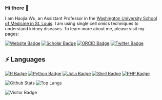 ### Hi there 👋

I am Haojia Wu, an Assistant Professor in the [Washington University School of Medicine in St. Louis](https://medicine.wustl.edu). I am using single cell omics techniques to understand kidney diseases. To learn more about me, please visit my pages:

[![Website Badge](https://img.shields.io/badge/website-f00008?style=for-the-badge&logo=About.me&logoColor=white)](https://nephrology.wustl.edu/people/haojia-wu/)
[![Scholar Badge](https://t.co/RV6FlL8rKZ)](https://scholar.google.com/citations?user=8yG1PbkAAAAJ&hl=en)
[![ORCID Badge](https://img.shields.io/badge/orcid-A6CE39?style=for-the-badge&logo=orcid&logoColor=white)](https://orcid.org/0000-0002-7866-2544)
[![Twitter Badge](https://img.shields.io/badge/Twitter-1DA1F2?style=for-the-badge&logo=twitter&logoColor=white)](https://twitter.com/HaojiaWu)


## ⚡ Languages

[![R Badge](https://img.shields.io/badge/R-4567ff?style=for-the-badge&logo=r&logoColor=white)](https://cran.r-project.org)
[![Python Badge](https://img.shields.io/badge/Python-cdfcb6?style=for-the-badge&logo=python&logoColor=blue)](https://www.python.org)
[![Julia Badge](https://img.shields.io/badge/Julia-9558B2?style=for-the-badge&logo=julia&logoColor=white)](https://julialang.org)
[![Shell Badge](https://img.shields.io/badge/Shell_Script-121011?style=for-the-badge&logo=gnu-bash&logoColor=white)](https://www.gnu.org/software/bash/)
[![PHP Badge](https://img.shields.io/badge/PHP-ff9a03?style=for-the-badge&logo=php&logoColor=white)](https://www.php.net)

![Github Stats](https://github-readme-stats.vercel.app/api?username=HaojiaWu&count_private=true&show_icons=true&include_all_commits=true)
![Top Langs](https://github-readme-stats.vercel.app/api/top-langs/?username=HaojiaWu&hide=TeX&layout=compact)

![Visitor Badge](https://visitor-badge.laobi.icu/badge?page_id=HaojiaWu.HaojiaWu)
